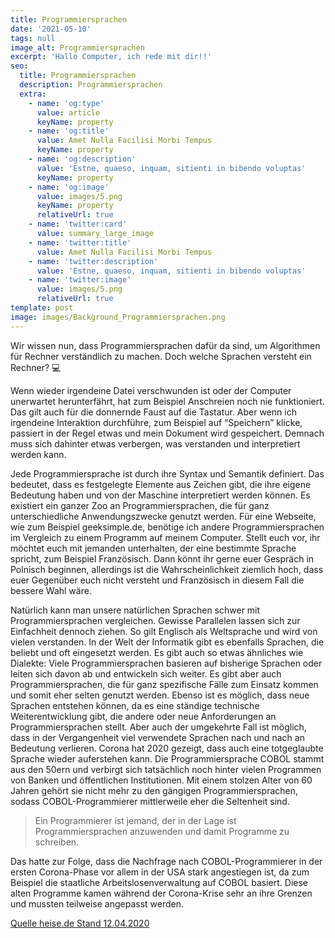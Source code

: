 ```yaml
---
title: Programmiersprachen
date: '2021-05-10'
tags: null
image_alt: Programmiersprachen
excerpt: 'Hallo Computer, ich rede mit dir!!'
seo:
  title: Programmiersprachen
  description: Programmiersprachen
  extra:
    - name: 'og:type'
      value: article
      keyName: property
    - name: 'og:title'
      value: Amet Nulla Facilisi Morbi Tempus
      keyName: property
    - name: 'og:description'
      value: 'Estne, quaeso, inquam, sitienti in bibendo voluptas'
      keyName: property
    - name: 'og:image'
      value: images/5.png
      keyName: property
      relativeUrl: true
    - name: 'twitter:card'
      value: summary_large_image
    - name: 'twitter:title'
      value: Amet Nulla Facilisi Morbi Tempus
    - name: 'twitter:description'
      value: 'Estne, quaeso, inquam, sitienti in bibendo voluptas'
    - name: 'twitter:image'
      value: images/5.png
      relativeUrl: true
template: post
image: images/Background_Programmiersprachen.png
---
```

Wir wissen nun, dass Programmiersprachen dafür da sind, um Algorithmen für Rechner verständlich zu machen.
Doch welche Sprachen versteht ein Rechner? 💻

 Wenn wieder irgendeine Datei verschwunden ist oder der Computer unerwartet herunterfährt, hat zum Beispiel  Anschreien noch nie funktioniert. Das gilt auch für die donnernde Faust auf die Tastatur. Aber wenn ich irgendeine Interaktion durchführe, zum Beispiel auf “Speichern” klicke, passiert in der Regel etwas und mein Dokument wird gespeichert. Demnach muss sich dahinter etwas verbergen, was verstanden und interpretiert werden kann.

Jede Programmiersprache ist durch ihre Syntax und Semantik definiert. Das bedeutet, dass es festgelegte Elemente aus Zeichen gibt, die ihre eigene Bedeutung haben und von der Maschine interpretiert werden können.
Es existiert ein ganzer Zoo an Programmiersprachen, die für ganz unterschiedliche Anwendungszwecke genutzt werden. Für eine Webseite, wie zum Beispiel geeksimple.de, benötige ich andere Programmiersprachen im Vergleich zu einem Programm auf meinem Computer.
Stellt euch vor, ihr möchtet euch mit jemanden unterhalten, der eine bestimmte Sprache spricht, zum Beispiel Französisch. Dann könnt ihr gerne euer Gespräch in Polnisch beginnen, allerdings ist die Wahrscheinlichkeit ziemlich hoch, dass euer Gegenüber euch nicht versteht und Französisch in diesem Fall die bessere Wahl wäre.

Natürlich kann man unsere natürlichen Sprachen schwer mit Programmiersprachen vergleichen. Gewisse Parallelen lassen sich zur Einfachheit dennoch ziehen. So gilt Englisch als Weltsprache und wird von vielen verstanden. In der Welt der Informatik gibt es ebenfalls Sprachen, die beliebt und oft eingesetzt werden. Es gibt auch so etwas ähnliches wie Dialekte: Viele Programmiersprachen basieren auf bisherige Sprachen oder leiten sich davon ab und entwickeln sich weiter. Es gibt aber auch Programmiersprachen, die für ganz spezifische Fälle zum Einsatz kommen und somit eher selten genutzt werden. Ebenso ist es möglich, dass neue Sprachen entstehen können, da es eine ständige technische Weiterentwicklung gibt, die andere oder neue Anforderungen an Programmiersprachen stellt. Aber auch der umgekehrte Fall ist möglich, dass in der Vergangenheit viel verwendete Sprachen nach und nach an Bedeutung verlieren.
Corona hat 2020 gezeigt, dass auch eine totgeglaubte Sprache wieder auferstehen kann.
Die Programmiersprache COBOL stammt aus den 50ern und verbirgt sich tatsächlich noch hinter vielen Programmen von Banken und öffentlichen Institutionen. Mit einem stolzen Alter von 60 Jahren gehört sie nicht mehr zu den gängigen Programmiersprachen, sodass COBOL-Programmierer mittlerweile eher die Seltenheit sind.

> Ein Programmierer ist jemand, der in der Lage ist Programmiersprachen anzuwenden und damit Programme zu schreiben.

Das hatte zur Folge, dass die Nachfrage nach COBOL-Programmierer in der ersten Corona-Phase vor allem in der USA stark angestiegen ist, da zum Beispiel die staatliche Arbeitslosenverwaltung auf COBOL basiert. Diese alten Programme kamen während der Corona-Krise sehr an ihre Grenzen und mussten teilweise angepasst werden.

[Quelle heise.de Stand 12.04.2020](https://www.heise.de/newsticker/meldung/IBM-und-Linux-Foundation-starten-kostenlose-COBOL-Programmierkurse-4701556.html)
